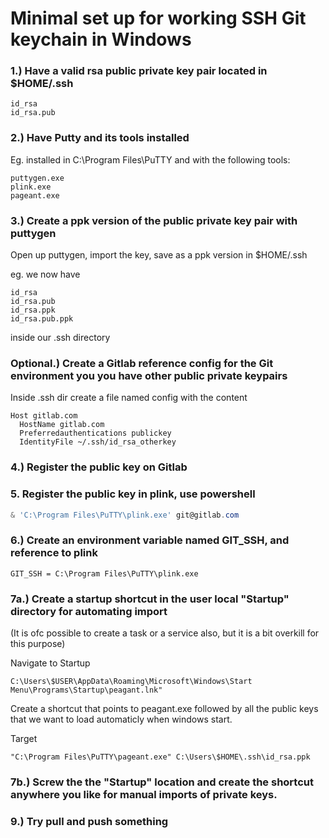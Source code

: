 # Minimal set up for working SSH Git keychain in Windows

### 1.) Have a valid rsa public private key pair located in $HOME/.ssh
```notepad
id_rsa
id_rsa.pub
```

### 2.) Have Putty and its tools installed

Eg. installed in C:\Program Files\PuTTY and with the following tools:
```notepad
puttygen.exe
plink.exe
pageant.exe
```

### 3.) Create a ppk version of the public private key pair with puttygen
Open up puttygen, import the key, save as a ppk version in $HOME/.ssh

eg. we now have
```notepad
id_rsa
id_rsa.pub
id_rsa.ppk
id_rsa.pub.ppk
```

inside our .ssh directory

### Optional.) Create a Gitlab reference config for the Git environment you you have other public private keypairs

Inside .ssh dir create a file named config with the content
```notepad
Host gitlab.com
  HostName gitlab.com
  Preferredauthentications publickey
  IdentityFile ~/.ssh/id_rsa_otherkey
```

### 4.) Register the public key on Gitlab

### 5. Register the public key in plink, use powershell
```powershell
& 'C:\Program Files\PuTTY\plink.exe' git@gitlab.com
```

### 6.) Create an environment variable named GIT_SSH, and reference to plink
```notepad
GIT_SSH = C:\Program Files\PuTTY\plink.exe
```

### 7a.) Create a startup shortcut in the user local "Startup" directory for automating import
(It is ofc possible to create a task or a service also, but it is a bit overkill for this purpose)

Navigate to Startup
```notepad
C:\Users\$USER\AppData\Roaming\Microsoft\Windows\Start Menu\Programs\Startup\peagant.lnk"
```

Create a shortcut that points to peagant.exe followed by all the public keys that we want to load automaticly when windows start.

Target
```notepad
"C:\Program Files\PuTTY\pageant.exe" C:\Users\$HOME\.ssh\id_rsa.ppk
```

### 7b.) Screw the the "Startup" location and create the shortcut anywhere you like for manual imports of private keys.


### 9.) Try pull and push something
```bash

```